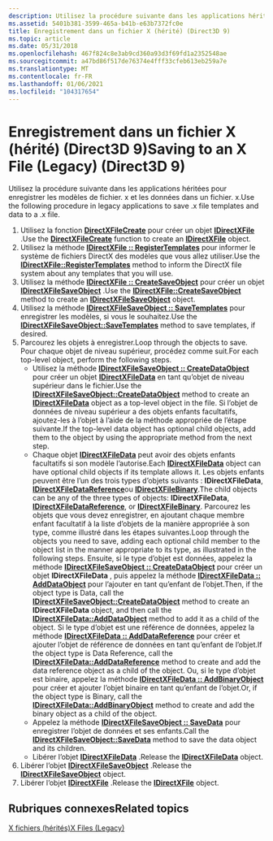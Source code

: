 ```yaml
---
description: Utilisez la procédure suivante dans les applications héritées pour enregistrer les modèles de fichier. x et les données dans un fichier. x.
ms.assetid: 5401b381-3599-465a-b41b-e63b7372fc0e
title: Enregistrement dans un fichier X (hérité) (Direct3D 9)
ms.topic: article
ms.date: 05/31/2018
ms.openlocfilehash: 467f824c8e3ab9cd360a93d3f69fd1a2352548ae
ms.sourcegitcommit: a47bd86f517de76374e4fff33cfeb613eb259a7e
ms.translationtype: MT
ms.contentlocale: fr-FR
ms.lasthandoff: 01/06/2021
ms.locfileid: "104317654"
---
```

# <a name="saving-to-an-x-file-legacy-direct3d-9"></a><span data-ttu-id="615fa-103">Enregistrement dans un fichier X (hérité) (Direct3D 9)</span><span class="sxs-lookup"><span data-stu-id="615fa-103">Saving to an X File (Legacy) (Direct3D 9)</span></span>

<span data-ttu-id="615fa-104">Utilisez la procédure suivante dans les applications héritées pour enregistrer les modèles de fichier. x et les données dans un fichier. x.</span><span class="sxs-lookup"><span data-stu-id="615fa-104">Use the following procedure in legacy applications to save .x file templates and data to a .x file.</span></span>

1.  <span data-ttu-id="615fa-105">Utilisez la fonction [**DirectXFileCreate**](directxfilecreate.md) pour créer un objet [**IDirectXFile**](idirectxfile.md) .</span><span class="sxs-lookup"><span data-stu-id="615fa-105">Use the [**DirectXFileCreate**](directxfilecreate.md) function to create an [**IDirectXFile**](idirectxfile.md) object.</span></span>
2.  <span data-ttu-id="615fa-106">Utilisez la méthode [**IDirectXFile :: RegisterTemplates**](idirectxfile--registertemplates.md) pour informer le système de fichiers DirectX des modèles que vous allez utiliser.</span><span class="sxs-lookup"><span data-stu-id="615fa-106">Use the [**IDirectXFile::RegisterTemplates**](idirectxfile--registertemplates.md) method to inform the DirectX file system about any templates that you will use.</span></span>
3.  <span data-ttu-id="615fa-107">Utilisez la méthode [**IDirectXFile :: CreateSaveObject**](idirectxfile--createsaveobject.md) pour créer un objet [**IDirectXFileSaveObject**](idirectxfilesaveobject.md) .</span><span class="sxs-lookup"><span data-stu-id="615fa-107">Use the [**IDirectXFile::CreateSaveObject**](idirectxfile--createsaveobject.md) method to create an [**IDirectXFileSaveObject**](idirectxfilesaveobject.md) object.</span></span>
4.  <span data-ttu-id="615fa-108">Utilisez la méthode [**IDirectXFileSaveObject :: SaveTemplates**](idirectxfilesaveobject--savetemplates.md) pour enregistrer les modèles, si vous le souhaitez.</span><span class="sxs-lookup"><span data-stu-id="615fa-108">Use the [**IDirectXFileSaveObject::SaveTemplates**](idirectxfilesaveobject--savetemplates.md) method to save templates, if desired.</span></span>
5.  <span data-ttu-id="615fa-109">Parcourez les objets à enregistrer.</span><span class="sxs-lookup"><span data-stu-id="615fa-109">Loop through the objects to save.</span></span> <span data-ttu-id="615fa-110">Pour chaque objet de niveau supérieur, procédez comme suit.</span><span class="sxs-lookup"><span data-stu-id="615fa-110">For each top-level object, perform the following steps.</span></span>
    -   <span data-ttu-id="615fa-111">Utilisez la méthode [**IDirectXFileSaveObject :: CreateDataObject**](idirectxfilesaveobject--createdataobject.md) pour créer un objet [**IDirectXFileData**](idirectxfiledata.md) en tant qu’objet de niveau supérieur dans le fichier.</span><span class="sxs-lookup"><span data-stu-id="615fa-111">Use the [**IDirectXFileSaveObject::CreateDataObject**](idirectxfilesaveobject--createdataobject.md) method to create an [**IDirectXFileData**](idirectxfiledata.md) object as a top-level object in the file.</span></span> <span data-ttu-id="615fa-112">Si l’objet de données de niveau supérieur a des objets enfants facultatifs, ajoutez-les à l’objet à l’aide de la méthode appropriée de l’étape suivante.</span><span class="sxs-lookup"><span data-stu-id="615fa-112">If the top-level data object has optional child objects, add them to the object by using the appropriate method from the next step.</span></span>
    -   <span data-ttu-id="615fa-113">Chaque objet [**IDirectXFileData**](idirectxfiledata.md) peut avoir des objets enfants facultatifs si son modèle l’autorise.</span><span class="sxs-lookup"><span data-stu-id="615fa-113">Each [**IDirectXFileData**](idirectxfiledata.md) object can have optional child objects if its template allows it.</span></span> <span data-ttu-id="615fa-114">Les objets enfants peuvent être l’un des trois types d’objets suivants : **IDirectXFileData**, [**IDirectXFileDataReference**](idirectxfiledatareference.md)ou [**IDirectXFileBinary**](idirectxfilebinary.md).</span><span class="sxs-lookup"><span data-stu-id="615fa-114">The child objects can be any of the three types of objects: **IDirectXFileData**, [**IDirectXFileDataReference**](idirectxfiledatareference.md), or [**IDirectXFileBinary**](idirectxfilebinary.md).</span></span> <span data-ttu-id="615fa-115">Parcourez les objets que vous devez enregistrer, en ajoutant chaque membre enfant facultatif à la liste d’objets de la manière appropriée à son type, comme illustré dans les étapes suivantes.</span><span class="sxs-lookup"><span data-stu-id="615fa-115">Loop through the objects you need to save, adding each optional child member to the object list in the manner appropriate to its type, as illustrated in the following steps.</span></span> <span data-ttu-id="615fa-116">Ensuite, si le type d’objet est données, appelez la méthode [**IDirectXFileSaveObject :: CreateDataObject**](idirectxfilesaveobject--createdataobject.md) pour créer un objet **IDirectXFileData** , puis appelez la méthode [**IDirectXFileData :: AddDataObject**](idirectxfiledata--adddataobject.md) pour l’ajouter en tant qu’enfant de l’objet.</span><span class="sxs-lookup"><span data-stu-id="615fa-116">Then, if the object type is Data, call the [**IDirectXFileSaveObject::CreateDataObject**](idirectxfilesaveobject--createdataobject.md) method to create an **IDirectXFileData** object, and then call the [**IDirectXFileData::AddDataObject**](idirectxfiledata--adddataobject.md) method to add it as a child of the object.</span></span> <span data-ttu-id="615fa-117">Si le type d’objet est une référence de données, appelez la méthode [**IDirectXFileData :: AddDataReference**](idirectxfiledata--adddatareference.md) pour créer et ajouter l’objet de référence de données en tant qu’enfant de l’objet.</span><span class="sxs-lookup"><span data-stu-id="615fa-117">If the object type is Data Reference, call the [**IDirectXFileData::AddDataReference**](idirectxfiledata--adddatareference.md) method to create and add the data reference object as a child of the object.</span></span> <span data-ttu-id="615fa-118">Ou, si le type d’objet est binaire, appelez la méthode [**IDirectXFileData :: AddBinaryObject**](idirectxfiledata--addbinaryobject.md) pour créer et ajouter l’objet binaire en tant qu’enfant de l’objet.</span><span class="sxs-lookup"><span data-stu-id="615fa-118">Or, if the object type is Binary, call the [**IDirectXFileData::AddBinaryObject**](idirectxfiledata--addbinaryobject.md) method to create and add the binary object as a child of the object.</span></span>
    -   <span data-ttu-id="615fa-119">Appelez la méthode [**IDirectXFileSaveObject :: SaveData**](idirectxfilesaveobject--savedata.md) pour enregistrer l’objet de données et ses enfants.</span><span class="sxs-lookup"><span data-stu-id="615fa-119">Call the [**IDirectXFileSaveObject::SaveData**](idirectxfilesaveobject--savedata.md) method to save the data object and its children.</span></span>
    -   <span data-ttu-id="615fa-120">Libérer l’objet [**IDirectXFileData**](idirectxfiledata.md) .</span><span class="sxs-lookup"><span data-stu-id="615fa-120">Release the [**IDirectXFileData**](idirectxfiledata.md) object.</span></span>
6.  <span data-ttu-id="615fa-121">Libérer l’objet [**IDirectXFileSaveObject**](idirectxfilesaveobject.md) .</span><span class="sxs-lookup"><span data-stu-id="615fa-121">Release the [**IDirectXFileSaveObject**](idirectxfilesaveobject.md) object.</span></span>
7.  <span data-ttu-id="615fa-122">Libérer l’objet [**IDirectXFile**](idirectxfile.md) .</span><span class="sxs-lookup"><span data-stu-id="615fa-122">Release the [**IDirectXFile**](idirectxfile.md) object.</span></span>

## <a name="related-topics"></a><span data-ttu-id="615fa-123">Rubriques connexes</span><span class="sxs-lookup"><span data-stu-id="615fa-123">Related topics</span></span>

<dl> <dt>

[<span data-ttu-id="615fa-124">X fichiers (hérités)</span><span class="sxs-lookup"><span data-stu-id="615fa-124">X Files (Legacy)</span></span>](x-files--legacy-.md)
</dt> </dl>

 

 



